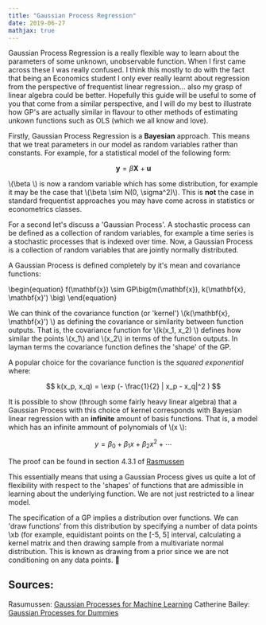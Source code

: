 ```yaml
---
title: "Gaussian Process Regression"
date: 2019-06-27
mathjax: true
---
```


<script src="//yihui.name/js/math-code.js"></script>
<!-- Just one possible MathJax CDN below. You may use others. -->
<script async
  src="//mathjax.rstudio.com/latest/MathJax.js?config=TeX-MML-AM_CHTML">
</script>

<script type="text/x-mathjax-config">
MathJax.Hub.Config({
  TeX: { equationNumbers: { autoNumber: "AMS" } }
});
</script>

Gaussian Process Regression is a really flexible way to learn about the parameters of some unknown, unobservable function. When I first came across these I was really confused. I think this mostly to do with the fact that being an Economics student I only ever really learnt about regression from the perspective of frequentist linear regression... also my grasp of linear algebra could be better. Hopefully this guide will be useful to some of you that come from a similar perspective, and I will do my best to illustrate how GP's are actually similar in flavour to other methods of estimating unkown functions such as OLS (which we all know and love). 

Firstly, Gaussian Process Regression is a **Bayesian** approach. This means that we treat parameters in our model as random variables rather than constants. For example, for a statistical model of the following form:

$$\mathbf{y} = \beta \mathbf{X} + \mathbf{u}$$

\\(\beta \\) is now a random variable which has some distribution, for example it may be the case that \\(\beta \sim N(0, \sigma^2)\\). This is **not** the case in standard frequentist approaches you may have come across in statistics or econometrics classes. 

For a second let's discuss a 'Gaussian Process'. A stochastic process can be defined as a collection of random variables, for example a time series is a stochastic processes that is indexed over time. Now, a Gaussian Process is a collection of random variables that are jointly normally distributed. 

A Gaussian Process is defined completely by it's mean and covariance functions:

\begin{equation}
f(\mathbf{x}) \sim GP\big(m(\mathbf{x}), k(\mathbf{x}, \mathbf{x}')  \big)
\end{equation}



We can think of the covariance function (or 'kernel') \\(k(\mathbf{x}, \mathbf{x}') \\) as defining the covariance or similarity between function outputs. That is, the covariance function for  \\(k(x_1, x_2) \\) defines how similar the points \\(x_1\\) and \\(x_2\\) in terms of the function outputs. In layman terms the covariance function defines the 'shape' of the GP. 

A popular choice for the covariance function is the *squared exponential* where:

$$ k(x_p, x_q) = \exp (- \frac{1}{2} | x_p - x_q|^2 ) $$

It is possible to show (through some fairly heavy linear algebra) that a Gaussian Process with this choice of kernel corresponds with Bayesian linear regression with an **infinite** amount of basis functions. That is, a model which has an infinite ammount of polynomials of \\(x \\):

$$ y = \beta_0 + \beta_1 x + \beta_2 x^2 + \cdots $$

The proof can be found in section 4.3.1 of [Rasmussen](http://www.gaussianprocess.org/gpml/chapters/RW.pdf) 

This essentially means that using a Gaussian Process gives us quite a lot of flexibility with respect to the 'shapes' of functions that are admissible in learning about the underlying function. We are not just restricted to a linear model. 

The specification of a GP implies a distribution over functions. We can 'draw functions' from this distribution by specifying a number of data points \xb (for example, equidistant points on the [-5, 5] interval, calculating a kernel matrix and then drawing sample from a multivariate normal distribution. This is known as drawing from a prior since we are not conditioning on any data points.



## Sources:

Rasumussen: [Gaussian Processes for Machine Learning](http://www.gaussianprocess.org/gpml/chapters/RW.pdf)
Catherine Bailey: [Gaussian Processes for Dummies](https://katbailey.github.io/post/gaussian-processes-for-dummies/)

